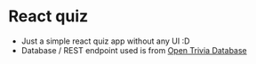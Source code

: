 # React quiz

- Just a simple react quiz app without any UI :D
- Database / REST endpoint used is from [Open Trivia Database](https://opentdb.com)

